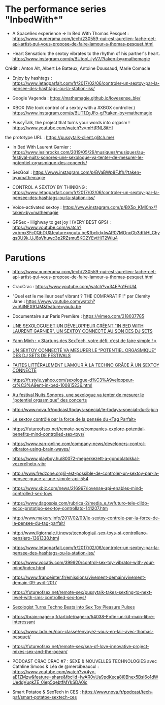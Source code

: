 # The performance series "InbedWith*"

 - A SpaceSex experience => In Bed With Thomas Pesquet : https://www.numerama.com/tech/230559-qui-est-aurelien-fache-cet-api-artist-qui-vous-propose-de-faire-lamour-a-thomas-pesquet.html 


 - Heart Sensation: the sextoy vibrates to the rhythm of his partner's heart. https://www.instagram.com/p/BUtooL-lyV7/?taken-by=mathemagie 
 
 Crédit : Anton Alt, Albert Le Batteux, Antoine Doussaud, Marie Comacle
 
 - Enjoy by hashtags : https://www.letagparfait.com/fr/2017/02/06/controler-un-sextoy-par-la-pensee-des-hashtags-ou-la-station-iss/
 
 - Google Vagenda : https://mathemagie.github.io/lovesense_ble/ 
 
 - XBOX (We took control of a sextoy with a #XBOX controller.)  https://www.instagram.com/p/BUT1ZgJFo-g/?taken-by=mathemagie
 
 - PussyTalk, the project that turns your words into orgasm ! https://www.youtube.com/watch?v=mHtRNL8itHI
 
the prototype URL : https://pussytalk-client.glitch.me/
 
 - In Bed With Laurent Garnier : https://www.lesinrocks.com/2019/05/29/musiques/musiques/au-festival-nuits-sonores-une-sexologue-va-tenter-de-mesurer-le-potentiel-orgasmique-des-concerts/ 
 
  - SexGoal : https://www.instagram.com/p/BVaBWp8FJfh/?taken-by=mathemagie 
  
  - CONTROL A SEXTOY BY THINKING : https://www.letagparfait.com/fr/2017/02/06/controler-un-sextoy-par-la-pensee-des-hashtags-ou-la-station-iss/
  
  - Voice-activated sextoy : https://www.instagram.com/p/BX5p_KMl0nx/?taken-by=mathemagie 
  
  - GPSex - Highway to get joy ! (VERY BEST GPS) : https://www.youtube.com/watch?v=bmxSFc0QbDU&feature=youtu.be&fbclid=IwAR07MOnxGb3dfkHLChyqs0U9k_UJ6pVhuwc3p2RZsmu5KD2YEvtHjT2Wiu4


# Parutions 

- https://www.numerama.com/tech/230559-qui-est-aurelien-fache-cet-api-artist-qui-vous-propose-de-faire-lamour-a-thomas-pesquet.html

- CracCrac : https://www.youtube.com/watch?v=34EPq1FnUl4 

- "Quel est le meilleur oeuf vibrant ? THE COMPARATIF !" par Clemity Jane : https://www.youtube.com/watch?v=iAilNEX91JM&feature=youtu.be 

- Documentaire sur Paris Première : https://vimeo.com/318037785 

- [UNE SEXOLOGUE ET UN DÉVELOPPEUR CRÉENT "IN BED WITH LAURENT GARNIER", UN SEXTOY CONNECTÉ AU SON DES DJ SETS](https://www.glamourparis.com/amour-et-sexe/news/articles/une-sexologue-et-un-developpeur-creent-in-bed-with-laurent-garnier-un-sextoy-connecte-au-son-des-dj-sets-de-festival/74840)

- [Yann Minh : « Startups des SexTech, votre défi, c’est de faire simple ! »](https://kissmyfrogs.com/yann-minh-sex-tech-startup/)

- [UN SEXTOY CONNECTÉ VA MESURER LE “POTENTIEL ORGASMIQUE” DES DJ SETS DE FESTIVALS](http://fr.traxmag.com/article/51617-un-sextoy-connecte-va-mesurer-le-potentiel-orgasmique-des-dj-sets-de-festivals)

- [FAITES LITTÉRALEMENT L’AMOUR À LA TECHNO GRÂCE À UN SEXTOY CONNECTÉ](https://mixmag.fr/read/faites-litteralement-lamour-a-la-techno-grace-a-un-sextoy-connecte-news)

- https://fr.style.yahoo.com/sexologue-d%C3%A9veloppeur-cr%C3%A9ent-in-bed-100815236.html

- [Au festival Nuits Sonores, une sexologue va tenter de mesurer le “potentiel orgasmique” des concerts](https://www.lesinrocks.com/2019/05/29/musiques/musiques/au-festival-nuits-sonores-une-sexologue-va-tenter-de-mesurer-le-potentiel-orgasmique-des-concerts/)

- http://www.nova.fr/podcast/todays-special/le-todays-special-du-5-juin 

- [Le sextoy contrôlé par la force de la pensée du «Tag Parfait»](https://www.makery.info/2017/02/09/le-sextoy-controle-par-la-force-de-la-pensee-du-tag-parfait/)

- https://futureofsex.net/remote-sex/companies-explore-potential-benefits-mind-controlled-sex-toys/ 

- https://www.ean-online.com/company-news/developers-control-vibrator-using-brain-waves/

- https://www.playboy.hu/80072-megerkezett-a-gondolatokkal-vezerelheto-vibr

- http://www.fredzone.org/il-est-possible-de-controler-un-sextoy-par-la-pensee-grace-a-une-simple-api-554 

- https://www.xbiz.com/news/216997/lovense-api-enables-mind-controlled-sex-toys 

- https://www.dagospia.com/rubrica-2/media_e_tv/futuro-tele-dildo-ecco-prototipo-sex-toy-controllato-141207.htm 

- http://www.makery.info/2017/02/09/le-sextoy-controle-par-la-force-de-la-pensee-du-tag-parfait/

- http://www.ilgiornale.it/news/tecnologia/i-sex-toys-si-controllano-pensiero-1361338.html 

- https://www.letagparfait.com/fr/2017/02/06/controler-un-sextoy-par-la-pensee-des-hashtags-ou-la-station-iss/

- https://www.vocativ.com/399920/control-sex-toy-vibrator-with-your-mind/index.html 

- https://www.franceinter.fr/emissions/vivement-demain/vivement-demain-09-avril-2017 

- https://futureofsex.net/remote-sex/pussytalk-takes-sexting-to-next-level-with-sms-controlled-sex-toys/

- [Sexologist Turns Techno Beats into Sex Toy Pleasure Pulses](https://futureofsex.net/remote-sex/the-beat-goes-on-sexologist-really-rocks-to-techno/)

- https://brain-page-q.fr/article/page-q/54038-Enfin-un-kit-main-libre-interessant 

- https://www.ladn.eu/non-classe/envoyez-vous-en-lair-avec-thomas-pesquet/

- https://futureofsex.net/remote-sex/sea-of-love-innovative-project-mixes-sex-and-the-ocean/

- PODCAST CRAC CRAC #7 : SEXE & NOUVELLES TECHNOLOGIES avec Cathline Smoos & Léa de @mercibeaucul : https://www.youtube.com/watch?v=4yy-aE1ZMzw&feature=share&fbclid=IwAR0vUa9pdKeca8i0Bhex5BsI6o1dWUedgVuqkZE_0iep5qebtfMYkSDA0ic

- Smart Potatoe & SexTech in CES : https://www.nova.fr/podcast/tech-paf/smart-potatoe-sextech-ces
